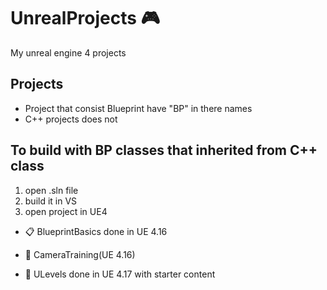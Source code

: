 # UnrealProjects :video_game:
My unreal engine 4 projects


## Projects
* Project that consist Blueprint have "BP" in there names
* C++ projects does not

## To build with BP classes that inherited from C++ class
1. open .sln file
2. build it in VS
3. open project in UE4

* :clipboard: BlueprintBasics done in UE 4.16
* :movie_camera: CameraTraining(UE 4.16)

* :mount_fuji: ULevels done in UE 4.17 with starter content



